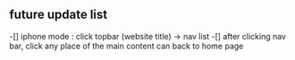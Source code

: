 ## future update list
-[] iphone mode : click topbar (website title) -> nav list
-[] after clicking nav bar, click any place of the main content can back to home page
